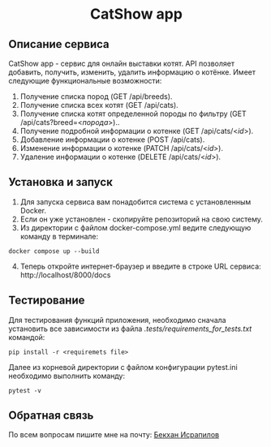<h1 align="center">CatShow app</h1>


## Описание сервиса

CatShow app - cервис для онлайн выставки котят.
API позволяeт добавить, получить, изменить, удалить информацию о котёнке. Имеет следующие функциональные возможности:


1. Получение списка пород (GET /api/breeds).
2. Получение списка всех котят (GET /api/cats).
3. Получение списка котят определенной породы по фильтру (GET /api/cats?breed=<_порода_>)..
4. Получение подробной информации о котенке (GET /api/cats/<_id_>).
5. Добавление информации о котенке (POST /api/cats).
6. Изменение информации о котенке (PATCH /api/cats/<_id_>).
7. Удаление информации о котенке (DELETE /api/cats/<_id_>).


## Установка и запуск

1. Для запуска сервиса вам понадобится система с установленным Docker.
2. Если он уже установлен - скопируйте репозиторий на свою систему.
3. Из директории с файлом docker-compose.yml ведите следующую команду в терминале:

```
docker compose up --build
```

4. Теперь откройте интернет-браузер и введите в строке URL сервиса: http://localhost/8000/docs



## Тестирование

Для тестирования функций приложения, необходимо сначала установить все зависимости из файла 
_.tests/requirements_for_tests.txt_ командой:
```
pip install -r <requiremets file>
```
Далее из корневой директории c файлом конфигурации pytest.ini необходимо выполнить команду:
```
pytest -v
```

## Обратная связь

По всем вопросам пишите мне на почту: 
<a href="mailto:israpal@bk.ru" rel="noopener noreferrer" class="link">Бекхан Исрапилов</a>
